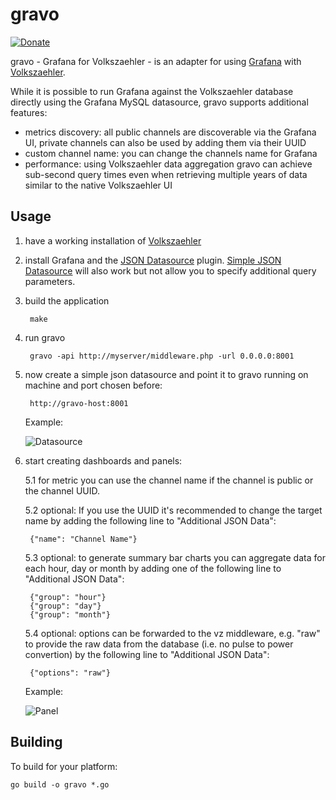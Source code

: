 # gravo
[![Donate](https://img.shields.io/badge/Donate-PayPal-green.svg)](https://www.paypal.com/cgi-bin/webscr?cmd=_s-xclick&hosted_button_id=BB3W3WH7GVSNW)

gravo - Grafana for Volkszaehler - is an adapter for using [Grafana](https://grafana.com) with [Volkszaehler](https://volkszaehler.org).

While it is possible to run Grafana against the Volkszaehler database directly using the Grafana MySQL datasource, gravo supports additional features:

  - metrics discovery: all public channels are discoverable via the Grafana UI, private channels can also be used by adding them via their UUID
  - custom channel name: you can change the channels name for Grafana
  - performance: using Volkszaehler data aggregation gravo can achieve sub-second query times even when retrieving multiple years of data similar to the native Volkszaehler UI


## Usage

  1. have a working installation of [Volkszaehler](https://github.com/volkszaehler/volkszaehler.org)
  2. install Grafana and the [JSON Datasource](https://github.com/simPod/grafana-json-datasource) plugin. [Simple JSON Datasource](https://github.com/grafana/simple-json-datasource) will also work but not allow you to specify additional query parameters.
  3. build the application
          
          make
          
  3. run gravo

          gravo -api http://myserver/middleware.php -url 0.0.0.0:8001 

  4. now create a simple json datasource and point it to gravo running on machine and port chosen before:

          http://gravo-host:8001

      Example:

      ![Datasource](https://github.com/andig/gravo/blob/master/doc/datasource.png)

  5. start creating dashboards and panels:
  
      5.1 for metric you can use the channel name if the channel is public or the channel UUID.
      
      5.2 optional: If you use the UUID it's recommended to change the target name by adding the following line to "Additional JSON Data":

          {"name": "Channel Name"}

      5.3 optional: to generate summary bar charts you can aggregate data for each hour, day or month by adding one of the following line to "Additional JSON Data":

          {"group": "hour"}
          {"group": "day"}
          {"group": "month"}
          
      5.4 optional: options can be forwarded to the vz middleware, e.g. "raw" to provide the raw data from the database (i.e. no pulse to power convertion) by the following line to "Additional JSON Data":
      
          {"options": "raw"}          

      Example:

       ![Panel](https://github.com/andig/gravo/blob/master/doc/panel.png)

## Building

To build for your platform:

    go build -o gravo *.go
